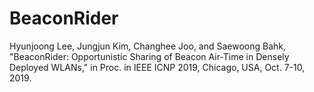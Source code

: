 # BeaconRider

Hyunjoong Lee, Jungjun Kim, Changhee Joo, and Saewoong Bahk, "BeaconRider: Opportunistic Sharing of Beacon Air-Time in Densely Deployed WLANs," in Proc. in IEEE ICNP 2019, Chicago, USA, Oct. 7-10, 2019.
